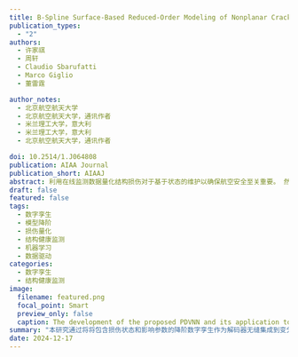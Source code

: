 ```yaml
---
title: B-Spline Surface-Based Reduced-Order Modeling of Nonplanar Crack Growth in Structural Digital Twins
publication_types:
  - "2"
authors:
  - 许家祺
  - 周轩
  - Claudio Sbarufatti
  - Marco Giglio
  - 董雷霆

author_notes:
  - 北京航空航天大学
  - 北京航空航天大学，通讯作者
  - 米兰理工大学，意大利
  - 米兰理工大学，意大利
  - 北京航空航天大学，通讯作者

doi: 10.2514/1.J064808
publication: AIAA Journal
publication_short: AIAAJ
abstract: 利用在线监测数据量化结构损伤对于基于状态的维护以确保航空安全至关重要。 然而，大多数数据驱动的方法很少利用已有的领域知识，难以考虑不同结构因制造而产生的参数变化对损伤量化的影响，也影响了结果的可解释性。 为应对这些挑战，本研究提出了一种用于结构损伤量化和模型参数校准的物理解码变分神经网络。该方法的创新之处在于将包含损伤状态和影响参数的降阶数字孪生作为解码器无缝集成到变分神经网络中，并利用变分推理训练数据驱动的物理特征提取模型。 这种结构可在考虑不确定性的情况下对整个机队进行个性化的实时结构损伤量化和参数校准。在典型含损伤航空壁板结构上的验证表明，所提出的方法能准确预测结构损伤状态并量化相关的不确定性，从而确保较高的可解释性和准确性。 这种方法有望集成到机体数字孪生框架中，从而在整个机队中实现基于状态的维护。
draft: false
featured: false
tags:
  - 数字孪生
  - 模型降阶
  - 损伤量化
  - 结构健康监测
  - 机器学习
  - 数据驱动
categories:
  - 数字孪生
  - 结构健康监测
image:
  filename: featured.png
  focal_point: Smart
  preview_only: false
  caption: The development of the proposed PDVNN and its application to structural damage quantification.
summary: "本研究通过将将包含损伤状态和影响参数的降阶数字孪生作为解码器无缝集成到变分神经网络中，可在考虑不确定性的情况下对整个机队进行个性化的实时结构损伤量化和参数校准。"
date: 2024-12-17
---
```


